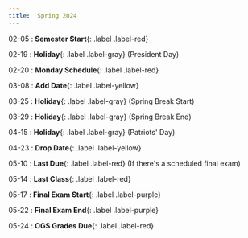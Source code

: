 ```yaml
---
title:  Spring 2024
---
```


02-05
: **Semester Start**{: .label .label-red}

02-19
: **Holiday**{: .label .label-gray} (President Day)

02-20
: **Monday Schedule**{: .label .label-red}

03-08
: **Add Date**{: .label .label-yellow}


03-25
: **Holiday**{: .label .label-gray} (Spring Break Start)


03-29
: **Holiday**{: .label .label-gray} (Spring Break End)

04-15
: **Holiday**{: .label .label-gray} (Patriots' Day)

04-23
: **Drop Date**{: .label .label-yellow}

05-10
: **Last Due**{: .label .label-red} (If there's a scheduled final exam)

05-14
: **Last Class**{: .label .label-red}

05-17
: **Final Exam Start**{: .label .label-purple}

05-22
: **Final Exam End**{: .label .label-purple}



05-24
: **OGS Grades Due**{: .label .label-red}
